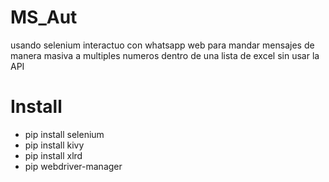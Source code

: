 # MS_Aut
usando selenium interactuo con whatsapp web para mandar mensajes de manera masiva a multiples numeros dentro de una lista de excel
sin usar la API


# Install
- pip install selenium
- pip install kivy
- pip install xlrd
- pip webdriver-manager
